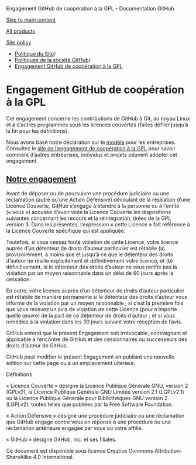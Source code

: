 Engagement GitHub de coopération à la GPL - Documentation GitHub

[Skip to main content](#main-content)

[All products](/fr)

[Site policy](/site-policy)

* [Politique du Site](/fr/site-policy)/
* [Politiques de la société GitHub](/fr/site-policy/github-company-policies)/
* [Engagement GitHub de coopération à la GPL](/fr/site-policy/github-company-policies/github-gpl-cooperation-commitment)

Engagement GitHub de coopération à la GPL
==========

Cet engagement concerne les contributions de GitHub à Git, au noyau Linux et à d’autres programmes sous les licences couvertes (faites défiler jusqu’à la fin pour les définitions).

Nous avons basé notre déclaration sur le [modèle](https://github.com/gplcc/gplcc/blob/master/Company/GPL%20Cooperation%20Commitment-Company-Template.md) pour les entreprises. Consultez le [site de l’engagement de coopération à la GPL](https://gplcc.github.io/gplcc/) pour savoir comment d’autres entreprises, individus et projets peuvent adopter cet engagement.

[Notre engagement](#our-commitment)
----------

Avant de déposer ou de poursuivre une procédure judiciaire ou une réclamation (autre qu’une Action Défensive) découlant de la résiliation d’une Licence Couverte, GitHub s’engage à étendre à la personne ou à l’entité (« vous ») accusée d’avoir violé la Licence Couverte les dispositions suivantes concernant les recours et la réintégration, tirées de la GPL version 3. Dans les présentes, l’expression « cette Licence » fait référence à la Licence Couverte spécifique qui est appliquée.

Toutefois, si vous cessez toute violation de cette Licence, votre licence auprès d’un détenteur de droits d’auteur particulier est rétablie (a) provisoirement, à moins que et jusqu’à ce que le détenteur des droits d’auteur ne résilie explicitement et définitivement votre licence, et (b) définitivement, si le détenteur des droits d’auteur ne vous notifie pas la violation par un moyen raisonnable dans un délai de 60 jours après la cessation.

En outre, votre licence auprès d’un détenteur de droits d’auteur particulier est rétablie de manière permanente si le détenteur des droits d’auteur vous informe de la violation par un moyen raisonnable ; si c’est la première fois que vous recevez un avis de violation de cette Licence (pour n’importe quelle œuvre) de la part de ce détenteur de droits d’auteur ; et si vous remédiez à la violation dans les 30 jours suivant votre réception de l’avis.

GitHub entend que le présent Engagement soit irrévocable, contraignant et applicable à l’encontre de GitHub et des cessionnaires ou successeurs des droits d’auteur de GitHub.

GitHub peut modifier le présent Engagement en publiant une nouvelle édition sur cette page ou à un emplacement ultérieur.

Définitions

« Licence Couverte » désigne la Licence Publique Générale GNU, version 2 (GPLv2), la Licence Publique Générale GNU Limitée version 2.1 (LGPLv2.1) ou la Licence Publique Générale pour Bibliothèques GNU version 2 (LGPLv2), toutes telles que publiées par la Free Software Foundation.

« Action Défensive » désigne une procédure judiciaire ou une réclamation que GitHub engage contre vous en réponse à une procédure ou une réclamation antérieure engagée par vous ou votre affilié.

« GitHub » désigne GitHub, Inc. et ses filiales.

Ce document est disponible sous licence Creative Commons Attribution-ShareAlike 4.0 International.
